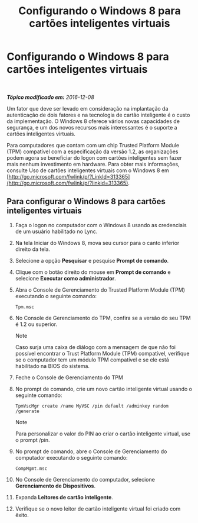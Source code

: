 ﻿---
title: Configurando o Windows 8 para cartões inteligentes virtuais
TOCTitle: Configurando o Windows 8 para cartões inteligentes virtuais
ms:assetid: 4916c167-4ee3-4f3e-b65c-33e588595112
ms:mtpsurl: https://technet.microsoft.com/pt-br/library/Dn308564(v=OCS.15)
ms:contentKeyID: 56270386
ms.date: 12/10/2016
mtps_version: v=OCS.15
ms.translationtype: HT
---

# Configurando o Windows 8 para cartões inteligentes virtuais

 

_**Tópico modificado em:** 2016-12-08_

Um fator que deve ser levado em consideração na implantação da autenticação de dois fatores e na tecnologia de cartão inteligente é o custo da implementação. O Windows 8 oferece vários novas capacidades de segurança, e um dos novos recursos mais interessantes é o suporte a cartões inteligentes virtuais.

Para computadores que contam com um chip Trusted Platform Module (TPM) compatível com a especificação da versão 1.2, as organizações podem agora se beneficiar do logon com cartões inteligentes sem fazer mais nenhum investimento em hardware. Para obter mais informações, consulte Uso de cartões inteligentes virtuais com o Windows 8 em [http://go.microsoft.com/fwlink/p/?LinkId=313365](http://go.microsoft.com/fwlink/p/?linkid=313365).

## Para configurar o Windows 8 para cartões inteligentes virtuais

1.  Faça o logon no computador com o Windows 8 usando as credenciais de um usuário habilitado no Lync.

2.  Na tela Iniciar do Windows 8, mova seu cursor para o canto inferior direito da tela.

3.  Selecione a opção **Pesquisar** e pesquise **Prompt de comando**.

4.  Clique com o botão direito do mouse em **Prompt de comando** e selecione **Executar como administrador**.

5.  Abra o Console de Gerenciamento do Trusted Platform Module (TPM) executando o seguinte comando:
    
        Tpm.msc

6.  No Console de Gerenciamento do TPM, confira se a versão do seu TPM é 1.2 ou superior.
    
    > [!note]  
    > Caso surja uma caixa de diálogo com a mensagem de que não foi possível encontrar o Trust Platform Module (TPM) compatível, verifique se o computador tem um módulo TPM compatível e se ele está habilitado na BIOS do sistema.

7.  Feche o Console de Gerenciamento do TPM

8.  No prompt de comando, crie um novo cartão inteligente virtual usando o seguinte comando:
    
        TpmVscMgr create /name MyVSC /pin default /adminkey random /generate
    
    > [!note]  
    > Para personalizar o valor do PIN ao criar o cartão inteligente virtual, use o prompt /pin.

9.  No prompt de comando, abre o Console de Gerenciamento do computador executando o seguinte comando:
    
        CompMgmt.msc

10. No Console de Gerenciamento do computador, selecione **Gerenciamento de Dispositivos**.

11. Expanda **Leitores de cartão inteligente**.

12. Verifique se o novo leitor de cartão inteligente virtual foi criado com êxito.

